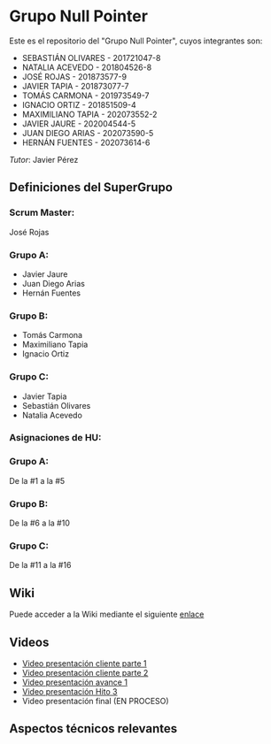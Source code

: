 # Grupo Null Pointer

Este es el repositorio del "Grupo Null Pointer", cuyos integrantes son:

+ SEBASTIÁN OLIVARES - 201721047-8
+ NATALIA ACEVEDO - 201804526-8
+ JOSÉ ROJAS - 201873577-9
+ JAVIER TAPIA - 201873077-7
+ TOMÁS CARMONA - 201973549-7
+ IGNACIO ORTIZ - 201851509-4
+ MAXIMILIANO TAPIA - 202073552-2
+ JAVIER JAURE - 202004544-5
+ JUAN DIEGO ARIAS - 202073590-5
+ HERNÁN FUENTES - 202073614-6

*Tutor*: Javier Pérez

## Definiciones del SuperGrupo

### Scrum Master: 

José Rojas

### Grupo A:
+ Javier Jaure
+ Juan Diego Arias
+ Hernán Fuentes
### Grupo B:
+ Tomás Carmona
+ Maximiliano Tapia
+ Ignacio Ortiz
### Grupo C:
+ Javier Tapia
+ Sebastián Olivares
+ Natalia Acevedo

### Asignaciones de HU:

### Grupo A:

De la #1 a la #5

### Grupo B:

De la #6 a la #10

### Grupo C:

De la #11 a la #16


## Wiki
Puede acceder a la Wiki mediante el siguiente [enlace](https://gitlab.inf.utfsm.cl/javier.perez/inf225-2023-1-null-pointer/-/wikis/home)

## Videos

+ [Video presentación cliente parte 1](https://aula.usm.cl/mod/resource/view.php?id=4151223)
+ [Video presentación cliente parte 2](https://aula.usm.cl/mod/resource/view.php?id=4151228)
+ [Video presentación avance 1](HTTPS://YOUTU.BE/Y5VN54HEFK8​)
+ [Video presentación Hito 3](https://www.youtube.com/watch?v=8DXnu7CqKCg)
+ Video presentación final (EN PROCESO)



## Aspectos técnicos relevantes


